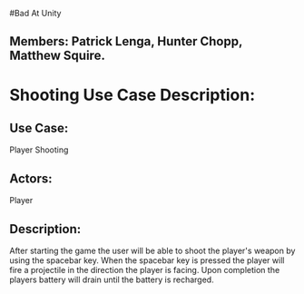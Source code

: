 
#Bad At Unity
## Members: Patrick Lenga, Hunter Chopp, Matthew Squire.

# Shooting Use Case Description:

## Use Case: 
Player Shooting

## Actors: 
Player

## Description:
After starting the game the user will be able to shoot the player's weapon by using the spacebar key. When the spacebar key is pressed the player will fire a projectile in the direction the player is facing. Upon completion the players battery will drain until the battery is recharged.

